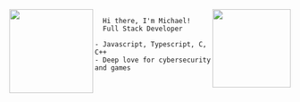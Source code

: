 

<img align="left" height="150" src="https://i.imgur.com/z61GpZU.png"/> 
<img align="right" height="140em" src="https://github-readme-stats.vercel.app/api/top-langs/?username=mikaws&layout=compact&langs_count=18&theme=gotham"/>

      Hi there, I'm Michael!
      Full Stack Developer
    
    - Javascript, Typescript, C, C++
    - Deep love for cybersecurity and games
